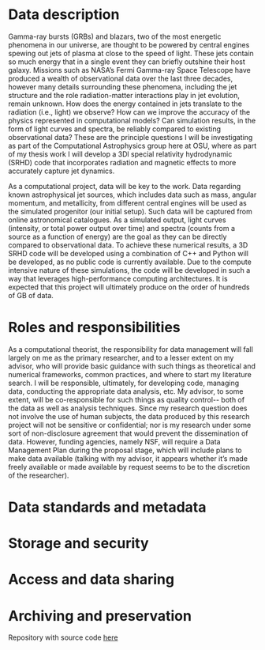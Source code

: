 # Data description
Gamma-ray bursts (GRBs) and blazars, two of the most energetic phenomena in our universe, are thought to be powered by central engines spewing out jets of plasma at close to the speed of light. These jets contain so much energy that in a single event they can briefly outshine their host galaxy. Missions such as NASA’s Fermi Gamma-ray Space Telescope have produced a wealth of observational data over the last three decades, however many details surrounding these phenomena, including the jet structure and the role radiation-matter interactions play in jet evolution, remain unknown. How does the energy contained in jets translate to the radiation (i.e., light) we observe? How can we improve the accuracy of the physics represented in computational models? Can simulation results, in the form of light curves and spectra, be reliably compared to existing observational data? These are the principle questions I will be investigating as part of the Computational Astrophysics group here at OSU, where as part of my thesis work I will develop a 3Dl special relativity hydrodynamic (SRHD) code that incorporates radiation and magnetic effects to more accurately capture jet dynamics. 
	
 As a computational project, data will be key to the work. Data regarding known astrophysical jet sources, which includes data such as mass, angular momentum, and metallicity, from different central engines will be used as the simulated progenitor (our initial setup). Such data will be captured from online astronomical catalogues. As a simulated output, light curves (intensity, or total power output over time) and spectra (counts from a source as a function of energy) are the goal as they can be directly compared to observational data. To achieve these numerical results, a 3D SRHD code will be developed using a combination of C++ and Python will be developed, as no public code is currently available. Due to the compute intensive nature of these simulations, the code will be developed in such a way that leverages high-performance computing architectures. It is expected that this project will ultimately produce on the order of hundreds of GB of data. 


# Roles and responsibilities
As a computational theorist, the responsibility for data management will fall largely on me as the primary researcher, and to a lesser extent on my advisor, who will provide basic guidance with such things as theoretical and numerical frameworks, common practices, and where to start my literature search. I will be responsible, ultimately, for developing code, managing data, conducting the appropriate data analysis, etc. My advisor, to some extent, will be co-responsible for such things as quality control-- both of the data as well as analysis techniques. Since my research question does not involve the use of human subjects, the data produced by this research project will not be sensitive or confidential; nor is my research under some sort of non-disclosure agreement that would prevent the dissemination of data. However, funding agencies, namely NSF, will require a Data Management Plan during the proposal stage, which will include plans to make data available (talking with my advisor, it appears whether it’s made freely available or made available by request seems to be to the discretion of the researcher).    
# Data standards and metadata

# Storage and security

# Access and data sharing

# Archiving and preservation

Repository with source code [here](https://github.com/clarallebot/GRAD521_DMPtemplate)
